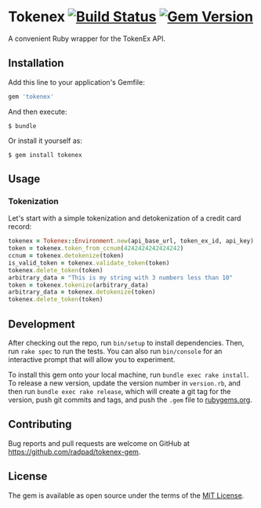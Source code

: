 # Tokenex [![Build Status](https://travis-ci.org/RadPad/tokenex-gem.svg?branch=master)](https://travis-ci.org/RadPad/tokenex-gem) [![Gem Version](https://badge.fury.io/rb/tokenex.svg)](https://badge.fury.io/rb/tokenex)

A convenient Ruby wrapper for the TokenEx API.

## Installation

Add this line to your application's Gemfile:

```ruby
gem 'tokenex'
```

And then execute:

    $ bundle

Or install it yourself as:

    $ gem install tokenex

## Usage

### Tokenization

Let's start with a simple tokenization and detokenization of a credit card record:

```ruby
tokenex = Tokenex::Environment.new(api_base_url, token_ex_id, api_key)
token = tokenex.token_from_ccnum(4242424242424242)
ccnum = tokenex.detokenize(token)
is_valid_token = tokenex.validate_token(token)
tokenex.delete_token(token)
arbitrary_data = "This is my string with 3 numbers less than 10"
token = tokenex.tokenize(arbitrary_data)
arbitrary_data = tokenex.detokenize(token)
tokenex.delete_token(token)
```

## Development

After checking out the repo, run `bin/setup` to install dependencies. Then, run `rake spec` to run the tests. You can also run `bin/console` for an interactive prompt that will allow you to experiment.

To install this gem onto your local machine, run `bundle exec rake install`. To release a new version, update the version number in `version.rb`, and then run `bundle exec rake release`, which will create a git tag for the version, push git commits and tags, and push the `.gem` file to [rubygems.org](https://rubygems.org).

## Contributing

Bug reports and pull requests are welcome on GitHub at https://github.com/radpad/tokenex-gem.


## License

The gem is available as open source under the terms of the [MIT License](http://opensource.org/licenses/MIT).

